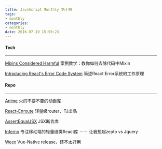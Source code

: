 ```yaml
---
title: JavaScript Monthly 第十期
tags:
- monthly
categories:
- monthly
date: 2016-07-19 15:50:23
---
```

#### Tech
---------

[Mixins Considered Harmful](https://facebook.github.io/react/blog/2016/07/13/mixins-considered-harmful.html)
案例教学：教你如何去除代码中Mixin

[Introducing React's Error Code System](https://facebook.github.io/react/blog/2016/07/11/introducing-reacts-error-code-system.html)
简述React Error系统的工作原理
<!-- more -->

#### Repo
---------

[Anime](https://github.com/juliangarnier/anime)
火的不要不要的动画库

[React-Enroute](https://github.com/tj/react-enroute)
轻量级router，TJ出品

[AssertEqualJSX](https://github.com/thejameskyle/assert-equal-jsx)
JSX断言库

[Inferno](https://github.com/trueadm/inferno)
专注移动端的轻量级类React库 －－ 让我想起zepto vs Jquery

[Weex](https://github.com/alibaba/weex)
Vue-Native release，还不太好用
